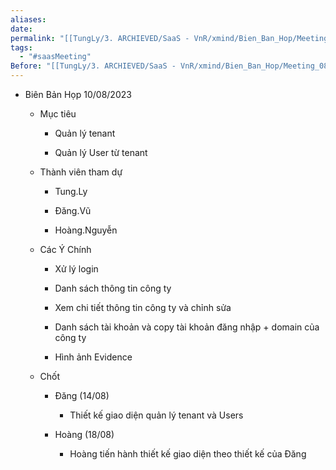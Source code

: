 ```yaml
---
aliases: 
date: 
permalink: "[[TungLy/3. ARCHIEVED/SaaS - VnR/xmind/Bien_Ban_Hop/Meeting_00]]"
tags:
  - "#saasMeeting"
Before: "[[TungLy/3. ARCHIEVED/SaaS - VnR/xmind/Bien_Ban_Hop/Meeting_0805]]"
---
```

- Biên Bản Họp 10/08/2023
    
    - Mục tiêu
        
        - Quản lý tenant
            
        - Quản lý User từ tenant
            
    - Thành viên tham dự
        
        - Tung.Ly
            
        - Đăng.Vũ
            
        - Hoàng.Nguyễn
            
    - Các Ý Chính
        
        - Xử lý login
            
        - Danh sách thông tin công ty
            
        - Xem chi tiết thông tin công ty và chỉnh sửa
            
        - Danh sách tài khoản và copy tài khoản đăng nhập + domain của công ty
            
        - Hình ảnh Evidence
            
    - Chốt
        
        - Đăng (14/08)
            
            - Thiết kế giao diện quản lý tenant và Users
                
        - Hoàng (18/08)
            
            - Hoàng tiến hành thiết kế giao diện theo thiết kế của Đăng